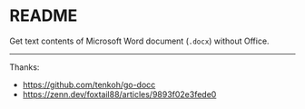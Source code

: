 # README

Get text contents of Microsoft Word document (`.docx`) without Office.

---

Thanks:

- https://github.com/tenkoh/go-docc
- https://zenn.dev/foxtail88/articles/9893f02e3fede0
